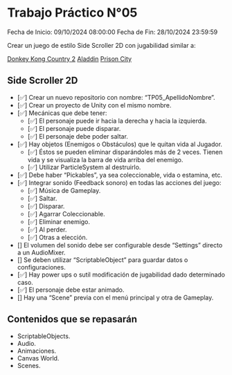 # Trabajo Práctico N°05

Fecha de Inicio: 09/10/2024 08:00:00
Fecha de Fin: 28/10/2024 23:59:59

Crear un juego de estilo Side Scroller 2D con jugabilidad similar a:

[Donkey Kong Country 2](https://youtu.be/iXma3YEiAyE?t=36)
[Aladdin](https://youtu.be/5JQ8Iq6FUCc?t=106)
[Prison City](https://youtu.be/HTFzaBIKUpA?t=70)

## Side Scroller 2D

- [✅] Crear un nuevo repositorio con nombre: “TP05_ApellidoNombre”.
- [✅] Crear un proyecto de Unity con el mismo nombre.
- [✅] Mecánicas que debe tener:
  - [✅] El personaje puede ir hacia la derecha y hacia la izquierda.
  - [✅] El personaje puede disparar.
  - [✅] El personaje debe poder saltar.
- [✅] Hay objetos (Enemigos o Obstáculos) que le quitan vida al Jugador.
  - [✅] Éstos se pueden eliminar disparándoles más de 2 veces. Tienen vida y se visualiza la barra de
    vida arriba del enemigo.
  - [✅] Utilizar ParticleSystem al destruirlo.
- [✅] Debe haber “Pickables”, ya sea coleccionable, vida o estamina, etc.
- [✅] Integrar sonido (Feedback sonoro) en todas las acciones del juego:
  - [✅] Música de Gameplay.
  - [✅] Saltar.
  - [✅] Disparar.
  - [✅] Agarrar Coleccionable.
  - [✅] Eliminar enemigo.
  - [✅] Al perder.
  - [✅] Otras a elección.
- [] El volumen del sonido debe ser configurable desde “Settings” directo a un AudioMixer.
- [] Se deben utilizar “ScriptableObject” para guardar datos o configuraciones.
- [✅] Hay power ups o sutil modificación de jugabilidad dado determinado caso.
- [✅] El personaje debe estar animado.
- [] Hay una “Scene” previa con el menú principal y otra de Gameplay.

## Contenidos que se repasarán

- ScriptableObjects.
- Audio.
- Animaciones.
- Canvas World.
- Scenes.
